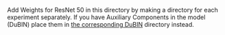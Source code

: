 Add Weights for ResNet 50 in this directory by making a directory for each experiment separately.
If you have Auxiliary Components in the model (DuBIN) place them in [the corresponding DuBIN](./rn50dubin) directory instead.
